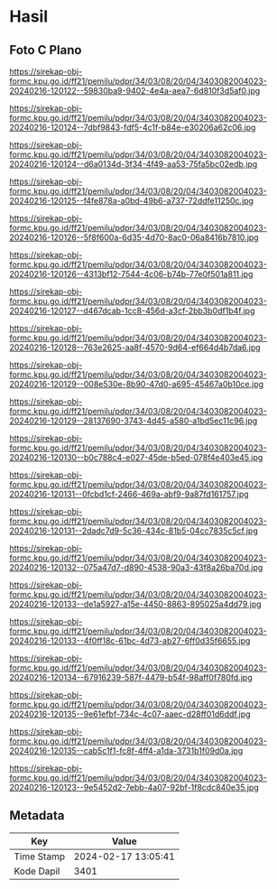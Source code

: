 # Hasil

## Foto C Plano

https://sirekap-obj-formc.kpu.go.id/ff21/pemilu/pdpr/34/03/08/20/04/3403082004023-20240216-120122--59830ba9-9402-4e4a-aea7-6d810f3d5af0.jpg

https://sirekap-obj-formc.kpu.go.id/ff21/pemilu/pdpr/34/03/08/20/04/3403082004023-20240216-120124--7dbf9843-fdf5-4c1f-b84e-e30206a62c06.jpg

https://sirekap-obj-formc.kpu.go.id/ff21/pemilu/pdpr/34/03/08/20/04/3403082004023-20240216-120124--d6a0134d-3f34-4f49-aa53-75fa5bc02edb.jpg

https://sirekap-obj-formc.kpu.go.id/ff21/pemilu/pdpr/34/03/08/20/04/3403082004023-20240216-120125--f4fe878a-a0bd-49b6-a737-72ddfe11250c.jpg

https://sirekap-obj-formc.kpu.go.id/ff21/pemilu/pdpr/34/03/08/20/04/3403082004023-20240216-120126--5f8f600a-6d35-4d70-8ac0-06a8416b7810.jpg

https://sirekap-obj-formc.kpu.go.id/ff21/pemilu/pdpr/34/03/08/20/04/3403082004023-20240216-120126--4313bf12-7544-4c06-b74b-77e0f501a811.jpg

https://sirekap-obj-formc.kpu.go.id/ff21/pemilu/pdpr/34/03/08/20/04/3403082004023-20240216-120127--d467dcab-1cc8-456d-a3cf-2bb3b0df1b4f.jpg

https://sirekap-obj-formc.kpu.go.id/ff21/pemilu/pdpr/34/03/08/20/04/3403082004023-20240216-120128--763e2625-aa8f-4570-9d64-ef664d4b7da6.jpg

https://sirekap-obj-formc.kpu.go.id/ff21/pemilu/pdpr/34/03/08/20/04/3403082004023-20240216-120129--008e530e-8b90-47d0-a695-45467a0b10ce.jpg

https://sirekap-obj-formc.kpu.go.id/ff21/pemilu/pdpr/34/03/08/20/04/3403082004023-20240216-120129--28137690-3743-4d45-a580-a1bd5ec11c96.jpg

https://sirekap-obj-formc.kpu.go.id/ff21/pemilu/pdpr/34/03/08/20/04/3403082004023-20240216-120130--b0c788c4-e027-45de-b5ed-078f4e403e45.jpg

https://sirekap-obj-formc.kpu.go.id/ff21/pemilu/pdpr/34/03/08/20/04/3403082004023-20240216-120131--0fcbd1cf-2466-469a-abf9-9a87fd161757.jpg

https://sirekap-obj-formc.kpu.go.id/ff21/pemilu/pdpr/34/03/08/20/04/3403082004023-20240216-120131--2dadc7d9-5c36-434c-81b5-04cc7835c5cf.jpg

https://sirekap-obj-formc.kpu.go.id/ff21/pemilu/pdpr/34/03/08/20/04/3403082004023-20240216-120132--075a47d7-d890-4538-90a3-43f8a26ba70d.jpg

https://sirekap-obj-formc.kpu.go.id/ff21/pemilu/pdpr/34/03/08/20/04/3403082004023-20240216-120133--de1a5927-a15e-4450-8863-895025a4dd79.jpg

https://sirekap-obj-formc.kpu.go.id/ff21/pemilu/pdpr/34/03/08/20/04/3403082004023-20240216-120133--4f0ff18c-61bc-4d73-ab27-6ff0d35f6655.jpg

https://sirekap-obj-formc.kpu.go.id/ff21/pemilu/pdpr/34/03/08/20/04/3403082004023-20240216-120134--67916239-587f-4479-b54f-98aff0f780fd.jpg

https://sirekap-obj-formc.kpu.go.id/ff21/pemilu/pdpr/34/03/08/20/04/3403082004023-20240216-120135--9e61efbf-734c-4c07-aaec-d28ff01d6ddf.jpg

https://sirekap-obj-formc.kpu.go.id/ff21/pemilu/pdpr/34/03/08/20/04/3403082004023-20240216-120135--cab5c1f1-fc8f-4ff4-a1da-3731b1f09d0a.jpg

https://sirekap-obj-formc.kpu.go.id/ff21/pemilu/pdpr/34/03/08/20/04/3403082004023-20240216-120123--9e5452d2-7ebb-4a07-92bf-1f8cdc840e35.jpg


## Metadata

| Key        | Value               |
| ---------- | ------------------- |
| Time Stamp | 2024-02-17 13:05:41 |
| Kode Dapil | 3401                |



